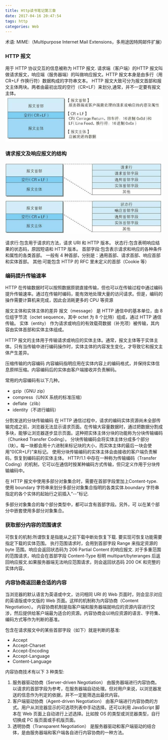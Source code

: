 ```yaml
---
title: Http读书笔记第三章
date: 2017-04-16 20:47:54
tags: http
categories: Web
---
```

术语:
MIME:（Multipurpose Internet Mail Extensions，多用途因特网邮件扩展）

### HTTP 报文
用于 HTTP 协议交互的信息被称为 HTTP 报文.
请求端（客户端）的HTTP 报文叫做请求报文，响应端（服务器端）的叫做响应报文。HTTP 报文本身是由多行（用 CR+LF 作换行符）数据构成的字符串文本。
HTTP 报文大致可分为报文首部和报文主体两块。两者由最初出现的空行（CR+LF）来划分,通常，并不一定要有报文主体。
![](http-note3-2017-04-16/1.jpg)

### 请求报文及响应报文的结构
![](http-note3-2017-04-16/2.jpg)

请求行:包含用于请求的方法，请求 URI 和 HTTP 版本。
状态行:包含表明响应结果的状态码，原因短语和 HTTP 版本。
首部字段:包含表示请求和响应的各种条件和属性的各类首部。
一般有 4 种首部，分别是：通用首部、请求首部、响应首部和实体首部。
其他:可能包含 HTTP 的 RFC 里未定义的首部（Cookie 等）

### 编码提升传输速率
HTTP 在传输数据时可以按照数据原貌直接传输，但也可以在传输过程中通过编码提升传输速率。通过在传输时编码，能有效地处理大量的访问请求。但是，编码的操作需要计算机来完成，因此会消耗更多的 CPU 等资源

报文主体和实体主体的差异
报文（message）
是 HTTP 通信中的基本单位，由 8 位组字节流（octet sequence，其中 octet 为 8 个比特）组成，通过 HTTP 通信传输。
实体（entity）
作为请求或响应的有效载荷数据（补充项）被传输，其内容由实体首部和实体主体组成。

HTTP 报文的主体用于传输请求或响应的实体主体。通常，报文主体等于实体主体。只有当传输中进行编码操作时，实体主体的内容发生变化，才导致它和报文主体产生差异。

压缩传输的内容编码
内容编码指明应用在实体内容上的编码格式，并保持实体信息原样压缩。内容编码后的实体由客户端接收并负责解码。

常用的内容编码有以下几种。
- gzip（GNU zip）
- compress（UNIX 系统的标准压缩）
- deflate（zlib）
- identity（不进行编码）

分割发送的分块传输编码
在 HTTP 通信过程中，请求的编码实体资源尚未全部传输完成之前，浏览器无法显示请求页面。在传输大容量数据时，通过把数据分割成多块，能够让浏览器逐步显示页面。这种把实体主体分块的功能称为分块传输编码（Chunked Transfer Coding）。
分块传输编码会将实体主体分成多个部分（块）。每一块都会用十六进制来标记块的大小，而实体主体的最后一块会使用“0(CR+LF)”来标记。
使用分块传输编码的实体主体会由接收的客户端负责解码，恢复到编码前的实体主体。
HTTP/1.1 中存在一种称为传输编码（Transfer Coding）的机制，它可以在通信时按某种编码方式传输，但只定义作用于分块传输编码中。

在 HTTP 报文中使用多部分对象集合时，需要在首部字段里加上Content-type.
使用 boundary 字符串来划分多部分对象集合指明的各类实体.boundary 字符串指定的各个实体的起始行之前插入“--”标记.

多部分对象集合的每个部分类型中，都可以含有首部字段。另外，可
以在某个部分中嵌套使用多部分对象集合。

### 获取部分内容的范围请求
可恢复的机制:所谓恢复是指能从之前下载中断处恢复下载.
要实现可恢复功能需要指定下载的实体范围。
执行范围请求时，会用到首部字段 Range 来指定资源的 byte 范围。响应会返回状态码为 206 Partial Content 的响应报文.
对于多重范围的范围请求，响应会在首部字段 Content-Type 标明 multipart/byteranges 后返回响应报文.如果服务器端无法响应范围请求，则会返回状态码 200 OK 和完整的实体内容。

### 内容协商返回最合适的内容
当浏览器的默认语言为英语或中文，访问相同 URI 的 Web 页面时，则会显示对应的英语版或中文版的 Web 页面。这样的机制称为内容协商（Content Negotiation）。
内容协商机制是指客户端和服务器端就响应的资源内容进行交涉，然后提供给客户端最为适合的资源。内容协商会以响应资源的语言、字符集、编码方式等作为判断的基准。

包含在请求报文中的某些首部字段（如下）就是判断的基准:
- Accept
- Accept-Charset
- Accept-Encoding
- Accept-Language
- Content-Language

内容协商技术有以下 3 种类型:
1. 服务器驱动协商（Server-driven Negotiation）
由服务器端进行内容协商。以请求的首部字段为参考，在服务器端自动处理。但对用户来说，以浏览器发送的信息作为判定的依据，并不一定能筛选出最优内容。
2. 客户端驱动协商（Agent-driven Negotiation）
由客户端进行内容协商的方式。用户从浏览器显示的可选项列表中手动选择。还可以利用 JavaScript 脚本在 Web 页面上自动进行上述选择。比如按 OS 的类型或浏览器类型，自行切换成 PC 版页面或手机版页面。
3. 透明协商（Transparent Negotiation）
是服务器驱动和客户端驱动的结合体，是由服务器端和客户端各自进行内容协商的一种方法。
